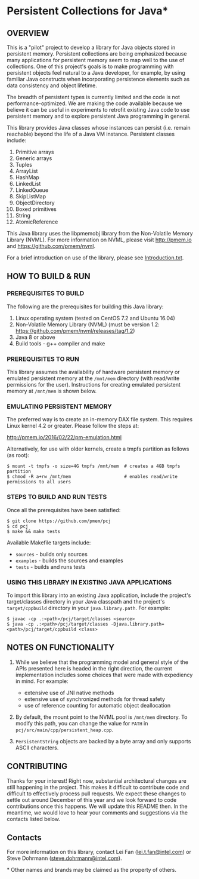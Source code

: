 # Persistent Collections for Java* #


## OVERVIEW ##
This is a "pilot" project to develop a library for Java objects stored in persistent memory.
Persistent collections are being emphasized because many applications for persistent memory
seem to map well to the use of collections.  One of this project's goals is to make programming 
with persistent objects feel natural to a Java developer, for example, by using familiar Java
constructs when incorporating persistence elements such as data consistency and object lifetime.  

The breadth of persistent types is currently limited and the code is not performance-optimized.
We are making the code available because we believe it can be useful in experiments to retrofit 
existing Java code to use persistent memory and to explore persistent Java programming in general.

This library provides Java classes whose instances can persist (i.e. remain reachable) beyond the
life of a Java VM instance. Persistent classes include:

1.  Primitive arrays
2.  Generic arrays
3.  Tuples
4.  ArrayList
5.  HashMap
6.  LinkedList
7.  LinkedQueue
8.  SkipListMap
9.  ObjectDirectory
10. Boxed primitives
11. String
12. AtomicReference
  
This Java library uses the libpmemobj library from the Non-Volatile Memory Library (NVML). 
For more information on NVML, please visit http://pmem.io and https://github.com/pmem/nvml.

For a brief introduction on use of the library, please see [Introduction.txt](Introduction.txt).

## HOW TO BUILD & RUN ##

### PREREQUISITES TO BUILD ###
The following are the prerequisites for building this Java library:

1. Linux operating system (tested on CentOS 7.2 and Ubuntu 16.04)
2. Non-Volatile Memory Library (NVML) (must be version 1.2: https://github.com/pmem/nvml/releases/tag/1.2)
3. Java 8 or above
4. Build tools - g++ compiler and make

### PREREQUISITES TO RUN ###
This library assumes the availability of hardware persistent memory or emulated persistent memory 
at the ```/mnt/mem``` directory (with read/write permissions for the user).  Instructions for creating 
emulated persistent memory at ```/mnt/mem``` is shown below.

### EMULATING PERSISTENT MEMORY ###
The preferred way is to create an in-memory DAX file system. This requires Linux kernel 4.2 or 
greater. Please follow the steps at:

   http://pmem.io/2016/02/22/pm-emulation.html

Alternatively, for use with older kernels, create a tmpfs partition as follows (as root):
   ```
   $ mount -t tmpfs -o size=4G tmpfs /mnt/mem  # creates a 4GB tmpfs partition
   $ chmod -R a+rw /mnt/mem                    # enables read/write permissions to all users
   ```
### STEPS TO BUILD AND RUN TESTS ###
Once all the prerequisites have been satisfied:
   ```
   $ git clone https://github.com/pmem/pcj
   $ cd pcj
   $ make && make tests
   ```
Available Makefile targets include:

   - `sources` - builds only sources
   - `examples` - builds the sources and examples
   - `tests` - builds and runs tests

### USING THIS LIBRARY IN EXISTING JAVA APPLICATIONS ###
To import this library into an existing Java application, include the project's target/classes 
directory in your Java classpath and the project's ```target/cppbuild``` directory in your 
```java.library.path```.  For example: 
   ```
   $ javac -cp .:<path>/pcj/target/classes <source>
   $ java -cp .:<path>/pcj/target/classes -Djava.library.path=<path>/pcj/target/cppbuild <class>
   ```

## NOTES ON FUNCTIONALITY ##
1. While we believe that the programming model and general style of the APIs presented here is 
   headed in the right direction, the current implementation includes some choices that were made 
   with expediency in mind.  For example:

   - extensive use of JNI native methods
   - extensive use of synchronized methods for thread safety
   - use of reference counting for automatic object deallocation

2. By default, the mount point to the NVML pool is ```/mnt/mem``` directory. To modify this path, you 
   can change the value for ```PATH``` in ```pcj/src/main/cpp/persistent_heap.cpp```.

3. ```PersistentString``` objects are backed by a byte array and only supports ASCII characters.

## CONTRIBUTING ##
Thanks for your interest! Right now, substantial architectural changes are still happening in the project.  This makes it difficult to contribute code and difficult to effectively process pull requests.  We expect these changes to settle out around December of this year and we look forward to code contributions once this happens.  We will update this README then.
In the meantime, we would love to hear your comments and suggestions via the contacts listed below.

## Contacts ##

For more information on this library, contact Lei Fan (lei.t.fan@intel.com) or Steve Dohrmann (steve.dohrmann@intel.com).

\* Other names and brands may be claimed as the property of others.
